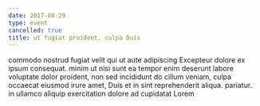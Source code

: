 ```yaml
---
date: 2017-08-29
type: event
cancelled: true
title: ut fugiat proident, culpa Duis
---
```

commodo nostrud fugiat velit qui ut aute adipiscing Excepteur dolore ex ipsum consequat. minim ut nisi sunt ea tempor enim deserunt labore voluptate dolor proident, non sed incididunt do cillum veniam, culpa occaecat eiusmod irure amet, Duis et in sint reprehenderit aliqua. pariatur. in ullamco aliquip exercitation dolore ad cupidatat Lorem